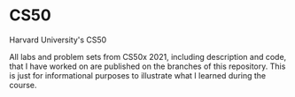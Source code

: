 # CS50
 Harvard University's CS50
 
 All labs and problem sets from CS50x 2021, including description and code, that I have worked on are published on the branches of this repository. This is just for informational purposes to illustrate what I learned during the course.
